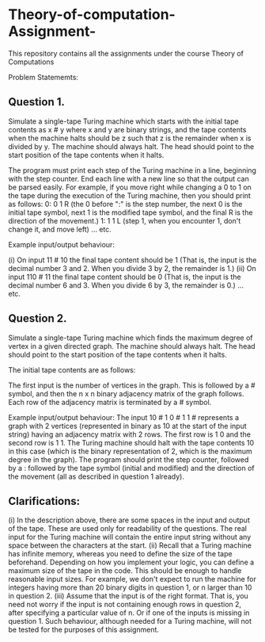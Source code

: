 # Theory-of-computation-Assignment-

This repository contains all the assignments under the course Theory of Computations

Problem Statememts:

Question 1.
-----------------
Simulate a single-tape Turing machine which starts with the initial tape contents as x # y where x and y are binary strings, and the tape contents when the machine halts should be z such that z is the remainder when x is divided by y. The machine should always halt. The head should point to the start position of the tape contents when it halts.

The program must print each step of the Turing machine in a line, beginning with the step counter. End each line with a new line so that the output can be parsed easily. For example, if you move right while changing a 0 to 1 on the tape during the execution of the Turing machine, then you should print as follows:
0: 0  1 R (the 0 before ":" is the step number, the next 0 is the initial tape symbol, next 1 is the modified tape symbol, and the final R is the direction of the movement.)
1: 1 1 L (step 1, when you encounter 1, don't change it, and move left)
… etc.

Example input/output behaviour:

(i) On input 11 # 10    the final tape content should be 1  (That is, the input is the decimal number 3 and 2. When you divide 3 by 2, the remainder is 1.)
(ii) On input 110 # 11    the final tape content should be 0 (That is, the input is the decimal number 6 and 3. When you divide 6 by 3, the remainder is 0.)
… etc.

Question 2.
-----------------
Simulate a single-tape Turing machine which finds the maximum degree of vertex in a given directed graph. The machine should always halt. The head should point to the start position of the tape contents when it halts. 

The initial tape contents are as follows:  

The first input is the number of vertices in the graph. This is followed by a # symbol, and then the n x n binary adjacency matrix of the graph follows. Each row of the adjacency matrix is terminated by a # symbol. 

Example input/output behaviour:
The input 10 # 1 0 # 1 1 # represents a graph with 2 vertices (represented in binary as 10 at the start of the input string) having an adjacency matrix with 2 rows. The first row is 1 0 and the second row is 1 1. The Turing machine should halt with the tape contents 10 in this case (which is the binary representation of 2, which is the maximum degree in the graph).
The program should print the step counter, followed by a : followed by the tape symbol (initial and modified) and the direction of the movement (all as described in question 1 already).

Clarifications:
---------------------
(i) In the description above, there are some spaces in the input and output of the tape. These are used only for readability of the questions. The real input for the Turing machine will contain the entire input string without any space between the characters at the start.
(ii) Recall that a Turing machine has infinite memory, whereas you need to define the size of the tape beforehand. Depending on how you implement your logic, you can define a maximum size of the tape in the code. This should be enough to handle reasonable input sizes. For example, we don't expect to run the machine for integers having more than 20 binary digits in question 1, or n larger than 10 in question 2.
(iii) Assume that the input is of the right format. That is, you need not worry if the input is not containing enough rows in question 2, after specifying a particular value of n. Or if one of the inputs is missing in question 1. Such behaviour, although needed for a Turing machine, will not be tested for the purposes of this assignment.
